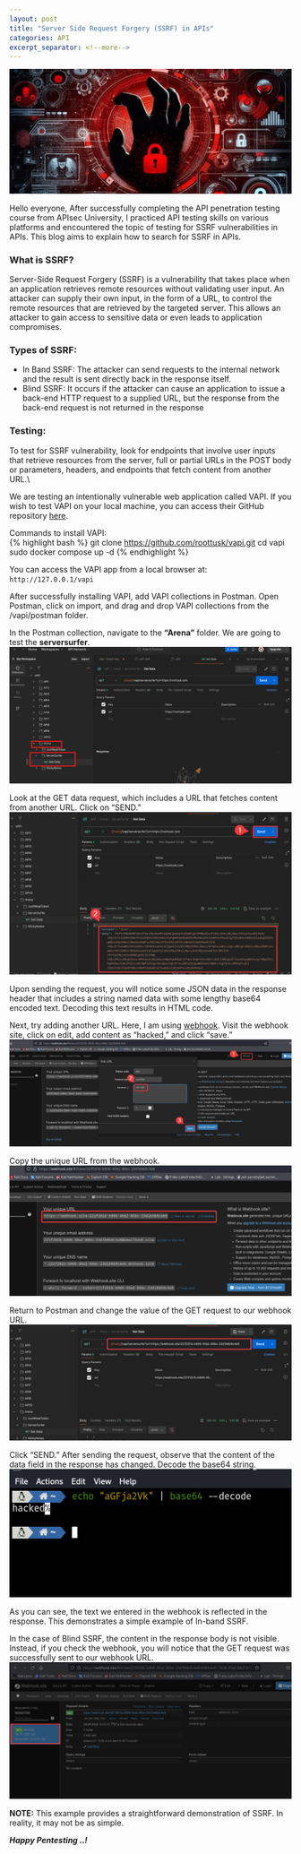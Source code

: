 ```yaml
---
layout: post
title: "Server Side Request Forgery (SSRF) in APIs"
categories: API
excerpt_separator: <!--more-->
---
```


![cover pic](/images/blog9/1.jpg)

Hello everyone, <be>
After successfully completing the API penetration testing course from APIsec University, I practiced API testing skills on various platforms and encountered the topic of testing for SSRF vulnerabilities in APIs. This blog aims to explain how to search for SSRF in APIs.

<!--more-->

### What is SSRF?
Server-Side Request Forgery (SSRF) is a vulnerability that takes place when an application retrieves remote resources without validating user input. An attacker can supply their own input, in the form of a URL, to control the remote resources that are retrieved by the targeted server. This allows an attacker to gain access to sensitive data or even leads to application compromises. 

### Types of SSRF:
- In Band SSRF:  The attacker can send requests to the internal network and the result is sent directly back in the response itself.
- Blind SSRF: It occurs if the attacker can cause an application to issue a back-end HTTP request to a supplied URL, but the response from the back-end request is not returned in the response
 
### Testing:
To test for SSRF vulnerability, look for endpoints that involve user inputs that retrieve resources from the server, full or partial URLs in the POST body or parameters, headers, and endpoints that fetch content from another URL.\
 
We are testing an intentionally vulnerable web application called VAPI. If you wish to test VAPI on your local machine, you can access their GitHub repository [here](https://github.com/roottusk/vapi).
 
Commands to install VAPI: <br>
{% highlight bash %}
git clone https://github.com/roottusk/vapi.git
cd vapi
sudo docker compose up -d
{% endhighlight %}

You can access the VAPI app from a local browser at: `http://127.0.0.1/vapi`

After successfully installing VAPI, add VAPI collections in Postman. Open Postman, click on import, and drag and drop VAPI collections from the /vapi/postman folder.

In the Postman collection, navigate to the **“Arena”** folder. We are going to test the **serversurfer**. <br>
![screen shot](/images/blog9/2.png)

Look at the GET data request, which includes a URL that fetches content from another URL. Click on “SEND.” <br>
![screen shot](/images/blog9/3.png)

Upon sending the request, you will notice some JSON data in the response header that includes a string named data with some lengthy base64 encoded text. Decoding this text results in HTML code.

Next, try adding another URL. Here, I am using [webhook](https://webhook.site). Visit the webhook site, click on edit, add content as “hacked,” and click “save.” <br>
![screen shot](/images/blog9/4.png)

Copy the unique URL from the webhook. <br>
![screen shot](/images/blog9/5.png)

Return to Postman and change the value of the GET request to our webhook URL. <br>
![screen shot](/images/blog9/6.png)

Click “SEND.” After sending the request, observe that the content of the data field in the response has changed. Decode the base64 string. <br>
![screen shot](/images/blog9/7.png)

As you can see, the text we entered in the webhook is reflected in the response. This demonstrates a simple example of In-band SSRF.

In the case of Blind SSRF, the content in the response body is not visible. Instead, if you check the webhook, you will notice that the GET request was successfully sent to our webhook URL. <br>
![screen shot](/images/blog9/8.png)

**NOTE:** This example provides a straightforward demonstration of SSRF. In reality, it may not be as simple.

***Happy Pentesting ..!***
